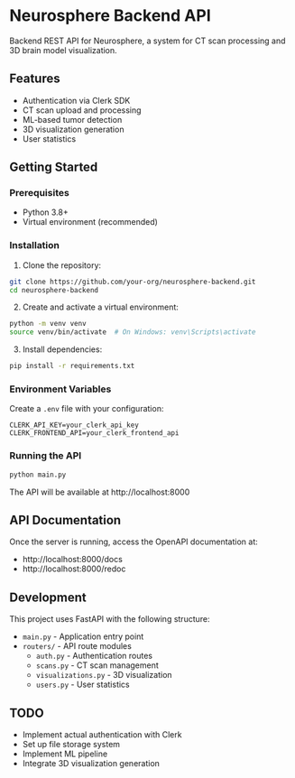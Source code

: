 # Neurosphere Backend API

Backend REST API for Neurosphere, a system for CT scan processing and 3D brain model visualization.

## Features

- Authentication via Clerk SDK
- CT scan upload and processing
- ML-based tumor detection
- 3D visualization generation
- User statistics

## Getting Started

### Prerequisites

- Python 3.8+
- Virtual environment (recommended)

### Installation

1. Clone the repository:
```bash
git clone https://github.com/your-org/neurosphere-backend.git
cd neurosphere-backend
```

2. Create and activate a virtual environment:
```bash
python -m venv venv
source venv/bin/activate  # On Windows: venv\Scripts\activate
```

3. Install dependencies:
```bash
pip install -r requirements.txt
```

### Environment Variables

Create a `.env` file with your configuration:
```
CLERK_API_KEY=your_clerk_api_key
CLERK_FRONTEND_API=your_clerk_frontend_api
```

### Running the API

```bash
python main.py
```

The API will be available at http://localhost:8000

## API Documentation

Once the server is running, access the OpenAPI documentation at:
- http://localhost:8000/docs
- http://localhost:8000/redoc

## Development

This project uses FastAPI with the following structure:
- `main.py` - Application entry point
- `routers/` - API route modules
  - `auth.py` - Authentication routes
  - `scans.py` - CT scan management
  - `visualizations.py` - 3D visualization
  - `users.py` - User statistics

## TODO

- Implement actual authentication with Clerk
- Set up file storage system
- Implement ML pipeline
- Integrate 3D visualization generation 